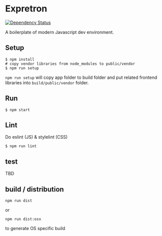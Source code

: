 # Expretron
[![Dependency Status](https://david-dm.org/gasolin/expretron.svg)](https://david-dm.org/gasolin/expretron)

A boilerplate of modern Javascript dev environment.

## Setup

```
$ npm install
# copy vendor libraries from node_modules to public/vendor
$ npm run setup
```

`npm run setup` will copy app folder to build folder and put related frontend libraries into `build/public/vendor` folder.

## Run

```
$ npm start
```

## Lint

Do eslint (JS) & stylelint (CSS)

```
$ npm run lint
```

## test

TBD

## build / distribution

```
npm run dist
```

or

```
npm run dist:osx
```

to generate OS specific build
